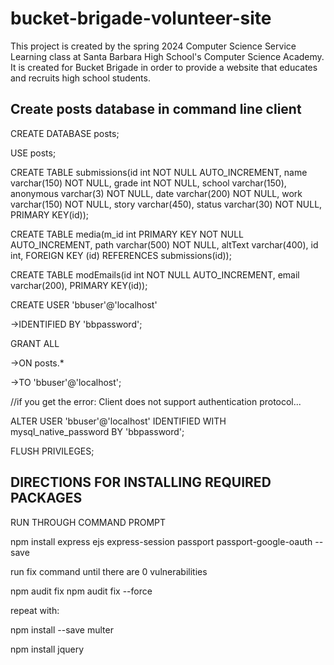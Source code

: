 # bucket-brigade-volunteer-site
This project is created by the spring 2024 Computer Science Service Learning class at Santa Barbara High School's Computer Science Academy. It is created for Bucket Brigade in order to provide a website that educates and recruits high school students.

## Create posts database in command line client

CREATE DATABASE posts;

USE posts;

CREATE TABLE submissions(id int NOT NULL AUTO_INCREMENT, name varchar(150) NOT NULL, grade int NOT NULL, school varchar(150), anonymous varchar(3) NOT NULL, date varchar(200) NOT NULL, work varchar(150) NOT NULL, story varchar(450), status varchar(30) NOT NULL, PRIMARY KEY(id));


CREATE TABLE media(m_id int PRIMARY KEY NOT NULL AUTO_INCREMENT, path varchar(500) NOT NULL, altText varchar(400), id int, FOREIGN KEY (id) REFERENCES  submissions(id));


CREATE TABLE modEmails(id int NOT NULL AUTO_INCREMENT, email varchar(200), PRIMARY KEY(id));

CREATE USER 'bbuser'@'localhost'

->IDENTIFIED BY 'bbpassword';

GRANT ALL

->ON posts.*

->TO 'bbuser'@'localhost';

//if you get the error: Client does not support authentication protocol...

ALTER USER 'bbuser'@'localhost' IDENTIFIED WITH mysql_native_password BY 'bbpassword';

FLUSH PRIVILEGES;

## DIRECTIONS FOR INSTALLING REQUIRED PACKAGES

RUN THROUGH COMMAND PROMPT

npm install express ejs express-session passport passport-google-oauth --save

run fix command until there are 0 vulnerabilities

npm audit fix
npm audit fix --force

repeat with:

npm install --save multer

npm install jquery
